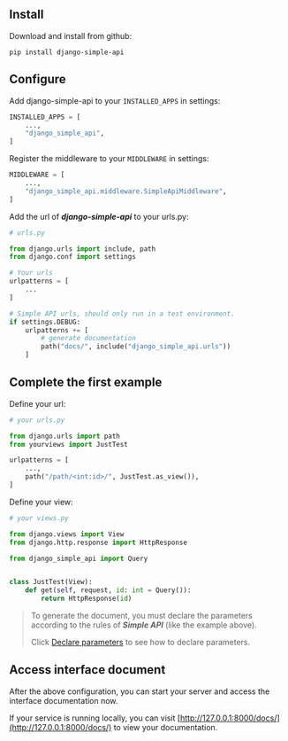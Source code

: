 ## Install

Download and install from github:

```
pip install django-simple-api
```

## Configure

Add django-simple-api to your `INSTALLED_APPS` in settings:

```python
INSTALLED_APPS = [
    ...,
    "django_simple_api",
]
```

Register the middleware to your `MIDDLEWARE` in settings:

```python
MIDDLEWARE = [
    ...,
    "django_simple_api.middleware.SimpleApiMiddleware",
]
```

Add the url of ***django-simple-api*** to your urls.py:

```python
# urls.py

from django.urls import include, path
from django.conf import settings

# Your urls
urlpatterns = [
    ...
]

# Simple API urls, should only run in a test environment.
if settings.DEBUG:
    urlpatterns += [
        # generate documentation
        path("docs/", include("django_simple_api.urls"))
    ]
```

## Complete the first example

Define your url:

```python
# your urls.py

from django.urls import path
from yourviews import JustTest

urlpatterns = [
    ...,
    path("/path/<int:id>/", JustTest.as_view()),
]
```

Define your view:

```python
# your views.py

from django.views import View
from django.http.response import HttpResponse

from django_simple_api import Query


class JustTest(View):
    def get(self, request, id: int = Query()):
        return HttpResponse(id)
```

> To generate the document, you must declare the parameters according to the  rules of ***Simple API*** (like the example above).
>
> Click [Declare parameters](declare-parameters.md) to see how to declare parameters.

## Access interface document

After the above configuration, you can start your server and access the interface documentation now.

If your service is running locally, you can visit [http://127.0.0.1:8000/docs/](http://127.0.0.1:8000/docs/) to view
your documentation.
